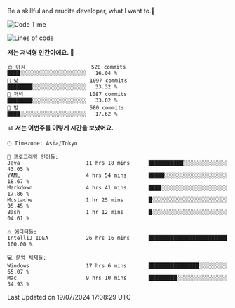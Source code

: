 Be a skillful and erudite developer, what I want to.👶

<!--START_SECTION:waka-->
![Code Time](http://img.shields.io/badge/Code%20Time-1%2C074%20hrs%203%20mins-blue)

![Lines of code](https://img.shields.io/badge/%EC%A0%80%EB%8A%94%20%EC%97%AC%ED%83%9C%EA%B9%8C%EC%A7%80%20-2.7%20million%20%EC%A4%84%EC%9D%98%20%EC%BD%94%EB%93%9C%EB%A5%BC%20%EC%9E%91%EC%84%B1%ED%96%88%EC%96%B4%EC%9A%94.-blue)

**저는 저녁형 인간이에요. 🦉** 

```text
🌞 아침                     528 commits         ████░░░░░░░░░░░░░░░░░░░░░   16.04 % 
🌆 낮　                     1097 commits        ████████░░░░░░░░░░░░░░░░░   33.32 % 
🌃 저녁                     1087 commits        ████████░░░░░░░░░░░░░░░░░   33.02 % 
🌙 밤　                     580 commits         ████░░░░░░░░░░░░░░░░░░░░░   17.62 % 
```


📊 **저는 이번주를 이렇게 시간을 보냈어요.** 

```text
🕑︎ Timezone: Asia/Tokyo

💬 프로그래밍 언어들: 
Java                     11 hrs 18 mins      ███████████░░░░░░░░░░░░░░   43.05 % 
YAML                     4 hrs 54 mins       █████░░░░░░░░░░░░░░░░░░░░   18.67 % 
Markdown                 4 hrs 41 mins       ████░░░░░░░░░░░░░░░░░░░░░   17.86 % 
Mustache                 1 hr 25 mins        █░░░░░░░░░░░░░░░░░░░░░░░░   05.45 % 
Bash                     1 hr 12 mins        █░░░░░░░░░░░░░░░░░░░░░░░░   04.61 % 

🔥 에디터들: 
IntelliJ IDEA            26 hrs 16 mins      █████████████████████████   100.00 % 

💻 운영 체제들: 
Windows                  17 hrs 6 mins       ████████████████░░░░░░░░░   65.07 % 
Mac                      9 hrs 10 mins       █████████░░░░░░░░░░░░░░░░   34.93 % 
```


 Last Updated on 19/07/2024 17:08:29 UTC
<!--END_SECTION:waka-->

